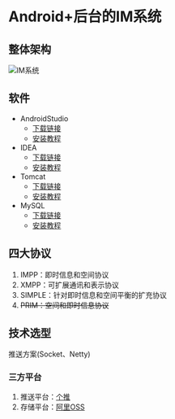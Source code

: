 # Android+后台的IM系统

## 整体架构



![IM系统](https://android-1313021454.cos.ap-nanjing.myqcloud.com/IM/IM%E7%B3%BB%E7%BB%9F.png)

## 软件

- AndroidStudio
  - [下载链接]()
  - [安装教程]()
- IDEA
  - [下载链接]()
  - [安装教程]()
- Tomcat
  - [下载链接]()
  - [安装教程]()
- MySQL
  - [下载链接]()
  - [安装教程]()





## 四大协议

1. IMPP：即时信息和空间协议
2. XMPP：可扩展通讯和表示协议
3. SIMPLE：针对即时信息和空间平衡的扩充协议
4. ~~PRIM：空间和即时信息协议~~





## 技术选型

推送方案(Socket、Netty)

### 三方平台

1. 推送平台：[个推]()
2. 存储平台：[阿里OSS]()

